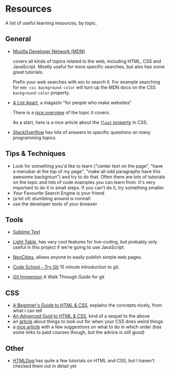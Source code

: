 # Resources

A list of useful learning resources, by topic.

## General

* [Mozilla Developer Network (MDN)](https://developer.mozilla.org/en-US/docs/Web)

    covers all kinds of topics related to the web, including HTML, CSS
    and JavaScript. Mostly useful for more specific searches, but also
    has some great tutorials.

    Prefix your web searches with `mdn` to search it. For example
    searching for `mdn css background-color` will turn up the MDN docs
    on the CSS `background-color` property.
* [A List Apart](http://alistapart.com/), a magazin "for people who make
    websites"

    There is a [nice overview](http://alistapart.com/topics) of the
    topic it covers.

    As a start, here is a nice article about the [`float` property](http://alistapart.com/article/css-floats-101)
    in CSS.
* [StackOverflow](http://stackoverflow.com) has lots of answers to
    specific questions on many programming topics.

## Tips & Techniques

* Look for something you'd like to learn ("center text on the page",
    "have a menubar at the top of my page", "make all odd paragraphs
    have this awesome backgroun") and try to do that. Often there are
    lots of tutorials on the topic and lots of code examples you can
    learn from. It's very important to do it in small steps. If you
    can't do it, try something smaller.
* Your Favourite Search Engine is your friend
* (a lot of) stumbling around is normal!
* use the developer tools of your browser

## Tools

* [Sublime Text](http://www.sublimetext.com/)
* [Light Table](http://www.lighttable.com/), has very cool features for
    live-coding, but probably only useful in this project if we're going
    to use JavaScript.

* [NeoCities](https://neocities.org/), allows anyone to easily publish
    simple web pages.

* [Code School - Try Git](http://try.github.io/levels/1/challenges/1) 15 minute introduction to git.
* [Git Immersion](http://gitimmersion.com/) A Walk Through Guide for git

## CSS

* [A Beginner's Guide to HTML & CSS](http://learn.shayhowe.com/html-css/),
    explains the concepts nicely, from what i can tell
* [An Advanced Guid to HTML & CSS](http://learn.shayhowe.com/advanced-html-css/),
    kind of a sequel to the above
* an [article](http://www.stubbornella.org/content/2012/05/02/cross-browser-debugging-css/)
    about things to look out for when your CSS does weird things
* a [nice article](http://webdesign.tutsplus.com/tutorials/the-best-way-to-learn-css--webdesign-11906)
    with a few suggestions on what to do in which order (has some links
    to paid courses though, but the advice is still good)

## Other

* [HTMLDog](http://www.htmldog.com/guides/) has quite a few tutorials on
    HTML and CSS, but I haven't checked them out in detail yet

